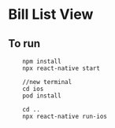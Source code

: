 # Bill List View

## To run

```
    npm install
    npx react-native start
    
    //new terminal
    cd ios
    pod install
    
    cd ..
    npx react-native run-ios
```
